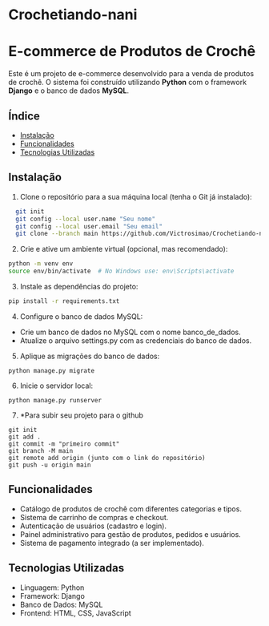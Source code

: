 # Crochetiando-nani
# E-commerce de Produtos de Crochê

Este é um projeto de e-commerce desenvolvido para a venda de produtos de crochê. O sistema foi construído utilizando **Python** com o framework **Django** e o banco de dados **MySQL**.

## Índice

- [Instalação](#instalação)
- [Funcionalidades](#funcionalidades)
- [Tecnologias Utilizadas](#tecnologias-utilizadas)

## Instalação

 1. Clone o repositório para a sua máquina local (tenha o Git já instalado):
   ```bash
     git init
     git config --local user.name "Seu nome"
     git config --local user.email "Seu email"
     git clone --branch main https://github.com/Victrosimao/Crochetiando-nani.git
  ```

 2. Crie e ative um ambiente virtual (opcional, mas recomendado):
 ```bash
python -m venv env
source env/bin/activate  # No Windows use: env\Scripts\activate
  ```
 3. Instale as dependências do projeto:
  ```bash
pip install -r requirements.txt
  ```

 4. Configure o banco de dados MySQL:

- Crie um banco de dados no MySQL com o nome banco_de_dados.
- Atualize o arquivo settings.py com as credenciais do banco de dados.

 5. Aplique as migrações do banco de dados:
  ```
python manage.py migrate
  ```

 6. Inicie o servidor local:
  ```
python manage.py runserver
  ```
  
7. *Para subir seu projeto para o github
  ```
git init 
git add . 
git commit -m "primeiro commit"
git branch -M main 
git remote add origin (junto com o link do repositório) 
git push -u origin main 
  ```

## Funcionalidades
- Catálogo de produtos de crochê com diferentes categorias e tipos.
- Sistema de carrinho de compras e checkout.
- Autenticação de usuários (cadastro e login).
- Painel administrativo para gestão de produtos, pedidos e usuários.
- Sistema de pagamento integrado (a ser implementado).

## Tecnologias Utilizadas
- Linguagem: Python
- Framework: Django
- Banco de Dados: MySQL
- Frontend: HTML, CSS, JavaScript


